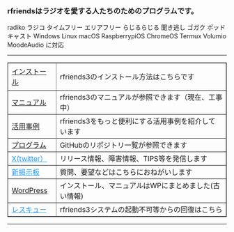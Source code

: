 <h3 align="left">
rfriendsはラジオを愛する人たちのためのプログラムです。
</h3>
<p>
radiko ラジコ タイムフリー エリアフリー らじるらじる 聞き逃し ゴガク  ポッドキャスト Windows Linux macOS RaspberrypiOS ChromeOS Termux Volumio MoodeAudio に対応
</p>
<hr />
<table border="1">
<tbody>
<tr>
<td><a href="https://rfriends.hatenablog.com/entry/2023/07/13/152412/" target="_blank">インストール</a></td>
<td>
<p>rfriends3のインストール方法はこちらです</p>
</td>
</tr>
<tr>
<td><a href="https://github.com/rfriends/rfriends3/wiki">マニュアル</a></td>
<td>rfriends3のマニュアルが参照できます（現在、工事中）</td>
</tr>
<tr>
<td><a href="https://rfriends.hatenablog.com/entry/2024/08/14/113233">活用事例</a></td>
<td>rfriends3をもっと便利にする活用事例を紹介しています</td>
</tr>
<tr></tr>
<tr>
<td><a href="https://github.com/rfriends?tab=repositories">プログラム</a></td>
<td>GitHubのリポジトリ一覧が参照できます</td>
</tr>
<tr>
<td><a href="https://twitter.com/rfriends2017" target="_blank" style="color: #2196f3;">X(twitter）</a></td>
<td>リリース情報、障害情報、TIPS等を発信します</td>
</tr>
<tr>
<td><a href="https://github.com/rfriends/rfriends/discussions" target="_blank" style="color: #2196f3;">新掲示板</a></td>
<td>質問、要望などはこちらにおねがいします</td>
</tr>
<tr>
<td><a href="http://ceres.s501.xrea.com/wp_rfriends/" target="_blank">WordPress</a></td>
<td>インストール、マニュアルはWPにまとめました(古い情報)</td>
</tr>
<tr>
<td><a href="https://github.com/rfriends/rfriends_rescue/wiki/rfriends3%E3%81%AE%E3%83%AA%E3%82%AB%E3%83%90%E3%83%AA%E6%96%B9%E6%B3%95" target="_blank" style="color: #2196f3;">レスキュー</a></td>
<td>rfriends3システムの起動不可等からの回復はこちら</td>
</tr>
</tbody>
</table>
<hr />

